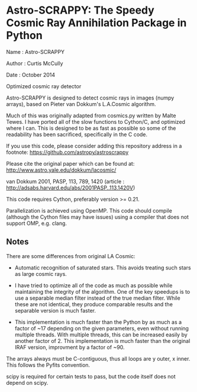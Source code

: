 Astro-SCRAPPY: The Speedy Cosmic Ray Annihilation Package in Python
===================================================================

Name : Astro-SCRAPPY

Author : Curtis McCully

Date : October 2014

Optimized cosmic ray detector

Astro-SCRAPPY is designed to detect cosmic rays in images (numpy arrays),
based on Pieter van Dokkum's L.A.Cosmic algorithm.

Much of this was originally adapted from cosmics.py written by Malte Tewes.
I have ported all of the slow functions to Cython/C, and optimized
where I can. This is designed to be as fast as possible so some of the
readability has been sacrificed, specifically in the C code.

If you use this code, please consider adding this repository address in a
footnote: https://github.com/astropy/astroscrappy

Please cite the original paper which can be found at:
http://www.astro.yale.edu/dokkum/lacosmic/

van Dokkum 2001, PASP, 113, 789, 1420
(article : http://adsabs.harvard.edu/abs/2001PASP..113.1420V)

This code requires Cython, preferably version >= 0.21.

Parallelization is achieved using OpenMP. This code should compile (although
the Cython files may have issues) using a compiler that does not support OMP,
e.g. clang.

Notes
-----
There are some differences from original LA Cosmic:

- Automatic recognition of saturated stars.
This avoids treating such stars as large cosmic rays.

- I have tried to optimize all of the code as much as possible while
maintaining the integrity of the algorithm. One of the key speedups is to
use a separable median filter instead of the true median filter. While these
are not identical, they produce comparable results and the separable version
is much faster.

- This implementation is much faster than the Python by as much as a factor of
~17 depending on the given parameters, even without running multiple threads.
With multiple threads, this can be increased easily by another factor of 2.
This implementation is much faster than the original IRAF version, improvment
by a factor of ~90.

The arrays always must be C-contiguous, thus all loops are y outer, x inner.
This follows the Pyfits convention.

scipy is required for certain tests to pass, but the code itself does not depend on
scipy.
